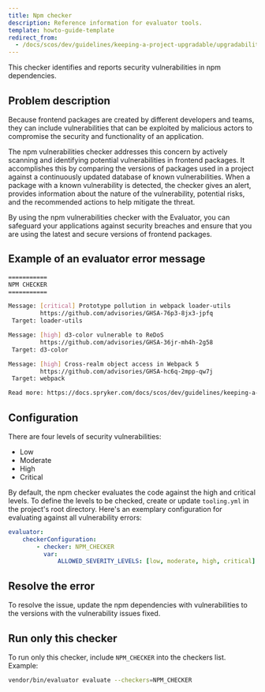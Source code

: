 ```yaml
---
title: Npm checker
description: Reference information for evaluator tools.
template: howto-guide-template
redirect_from:
  - /docs/scos/dev/guidelines/keeping-a-project-upgradable/upgradability-guidelines/npm-checker.html
---
```


This checker identifies and reports security vulnerabilities in npm dependencies.

## Problem description

Because frontend packages are created by different developers and teams, they can  include vulnerabilities that can be exploited by malicious actors to compromise the security and functionality of an application.

The npm vulnerabilities checker addresses this concern by actively scanning and identifying potential vulnerabilities in frontend packages. It accomplishes this by comparing the versions of packages used in a project against a continuously updated database of known vulnerabilities. When a package with a known vulnerability is detected, the checker gives an alert, provides information about the nature of the vulnerability, potential risks, and the recommended actions to help mitigate the threat.

By using the npm vulnerabilities checker with the Evaluator, you can safeguard  your applications against security breaches and ensure that you are using the latest and  secure versions of frontend packages.

## Example of an evaluator error message

```sh
===========
NPM CHECKER
===========

Message: [critical] Prototype pollution in webpack loader-utils
         https://github.com/advisories/GHSA-76p3-8jx3-jpfq      
 Target: loader-utils  

Message: [high] d3-color vulnerable to ReDoS
         https://github.com/advisories/GHSA-36jr-mh4h-2g58
 Target: d3-color

Message: [high] Cross-realm object access in Webpack 5
         https://github.com/advisories/GHSA-hc6q-2mpp-qw7j
 Target: webpack

Read more: https://docs.spryker.com/docs/scos/dev/guidelines/keeping-a-project-upgradable/upgradability-guidelines/npm-checker.html
```

## Configuration

There are four levels of security vulnerabilities:
* Low
* Moderate
* High
* Critical

By default, the npm checker evaluates the code against the high and critical levels. To define the levels to be checked, create or update `tooling.yml` in the project's root directory. Here's an exemplary configuration for evaluating against all vulnerability errors:
```yaml
evaluator:
    checkerConfiguration:
        - checker: NPM_CHECKER
          var:
              ALLOWED_SEVERITY_LEVELS: [low, moderate, high, critical]
```

## Resolve the error

To resolve the issue, update the npm dependencies with vulnerabilities to the versions with the vulnerability issues fixed.


## Run only this checker
To run only this checker, include `NPM_CHECKER` into the checkers list. Example:
```bash
vendor/bin/evaluator evaluate --checkers=NPM_CHECKER
```

